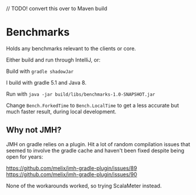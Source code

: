 // TODO! convert this over to Maven build

# Benchmarks
Holds any benchmarks relevant to the clients or core.  


Either build and run through IntelliJ, or:

Build with `gradle shadowJar`

I build with gradle 5.1 and Java 8.

Run with `java -jar build/libs/benchmarks-1.0-SNAPSHOT.jar`

Change `Bench.ForkedTime` to `Bench.LocalTime` to get a less accurate but much faster result, during local development.


## Why not JMH?
JMH on gradle relies on a plugin.  Hit a lot of random compilation issues that seemed to involve the gradle cache and haven't been fixed despite
being open for years:

https://github.com/melix/jmh-gradle-plugin/issues/89
https://github.com/melix/jmh-gradle-plugin/issues/90

None of the workarounds worked, so trying ScalaMeter instead.
